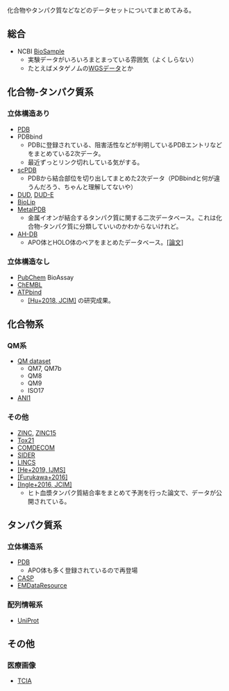 化合物やタンパク質などなどのデータセットについてまとめてみる。

## 総合
- NCBI [BioSample](https://www.ncbi.nlm.nih.gov/biosample/)
  - 実験データがいろいろまとまっている雰囲気（よくしらない）
  - たとえばメタゲノムの[WGSデータ](https://www.ncbi.nlm.nih.gov/genbank/wgs/)とか

## 化合物-タンパク質系

### 立体構造あり
- [PDB](https://www.rcsb.org/)
- PDBbind
  - PDBに登録されている、阻害活性などが判明しているPDBエントリなどをまとめている2次データ。
  - 最近ずっとリンク切れしている気がする。
- [scPDB](http://bioinfo-pharma.u-strasbg.fr/scPDB/)
  - PDBから結合部位を切り出してまとめた2次データ（PDBbindと何が違うんだろう、ちゃんと理解してないや）
- [DUD](http://dud.docking.org/), [DUD-E](http://dude.docking.org/)
- [BioLip](https://zhanglab.ccmb.med.umich.edu/BioLiP/)
- [MetalPDB](http://metalweb.cerm.unifi.it/)
  - 金属イオンが結合するタンパク質に関する二次データベース。これは化合物-タンパク質に分類していいのかわからないけれど。
- [AH-DB](https://ahdb.ee.ncku.edu.tw/)
  - APO体とHOLO体のペアをまとめたデータベース。[[論文]](https://doi.org/10.1093/nar/gkr940)

### 立体構造なし
- [PubChem](https://pubchem.ncbi.nlm.nih.gov/) BioAssay
- [ChEMBL](https://www.ebi.ac.uk/chembl/)
- [ATPbind](https://zhanglab.ccmb.med.umich.edu/ATPbind/)
  - [[Hu+2018, JCIM]](https://pubs.acs.org/doi/10.1021/acs.jcim.7b00397) の研究成果。


## 化合物系

### QM系
- [QM dataset](http://quantum-machine.org/datasets/)
  - QM7, QM7b
  - QM8
  - QM9
  - ISO17
- [ANI1](https://figshare.com/collections/_/3846712)

### その他
- [ZINC](http://zinc.docking.org/), [ZINC15](https://zinc15.docking.org/)
- [Tox21](https://tox21.gov/)
- [COMDECOM](https://journals.sagepub.com/doi/abs/10.1177/1087057109336953)
- [SIDER](http://sideeffects.embl.de/)
- [LINCS](http://www.lincsproject.org/)
- [[He+2019, IJMS]](https://www.mdpi.com/1422-0067/20/8/1897)
- [[Furukawa+2016]](https://pubs.acs.org/doi/abs/10.1021/acs.jmedchem.6b01246)
- [[Ingle+2016, JCIM]](https://pubs.acs.org/doi/10.1021/acs.jcim.6b00291)
  - ヒト血漿タンパク質結合率をまとめて予測を行った論文で、データが公開されている。

## タンパク質系

### 立体構造系
- [PDB](https://www.rcsb.org/)
  - APO体も多く登録されているので再登場
- [CASP](http://predictioncenter.org/)
- [EMDataResource](https://www.emdataresource.org/index.html)

### 配列情報系
- [UniProt](https://www.uniprot.org/)

## その他

### 医療画像
- [TCIA](https://www.cancerimagingarchive.net/)
